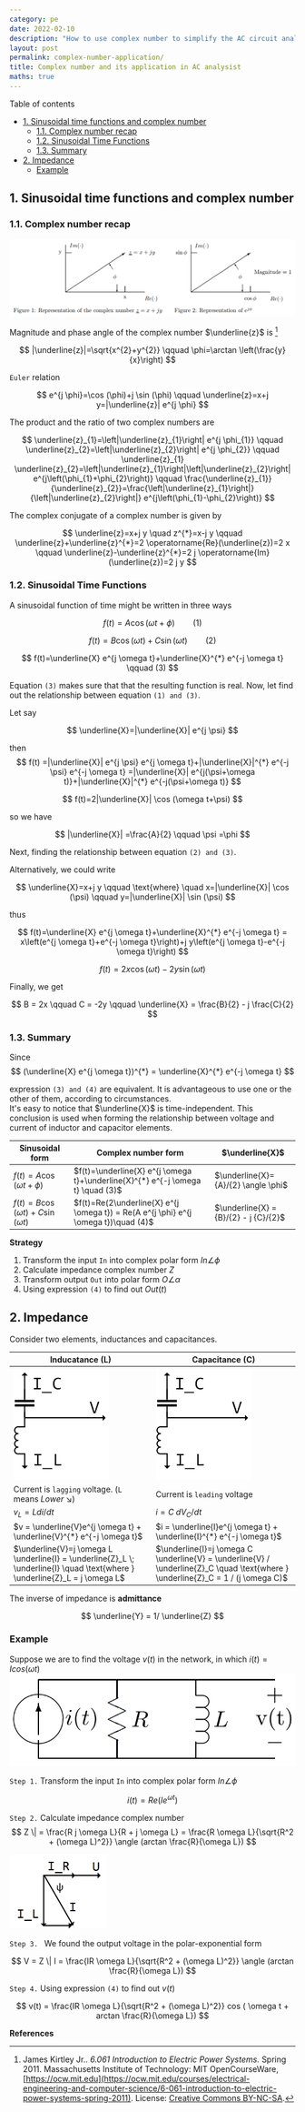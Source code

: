 ```yaml
---
category: pe
date: 2022-02-10
description: "How to use complex number to simplify the AC circuit analysist."
layout: post
permalink: complex-number-application/
title: Complex number and its application in AC analysist
maths: true
---
```


Table of contents
- [1. Sinusoidal time functions and complex number](#1-sinusoidal-time-functions-and-complex-number)
  - [1.1. Complex number recap](#11-complex-number-recap)
  - [1.2. Sinusoidal Time Functions](#12-sinusoidal-time-functions)
  - [1.3. Summary](#13-summary)
- [2. Impedance](#2-impedance)
  - [Example](#example)

## 1. Sinusoidal time functions and complex number

### 1.1. Complex number recap

![represenation of the complex number](/images/posts/representation-of-the-complex-number.png)

Magnitude and phase angle of the complex number $\underline{z}$ is [^ref1]

$$
|\underline{z}|=\sqrt{x^{2}+y^{2}} \qquad 
\phi=\arctan \left(\frac{y}{x}\right)
$$

`Euler` relation

$$
e^{j \phi}=\cos (\phi)+j \sin (\phi) \qquad 
\underline{z}=x+j y=|\underline{z}| e^{j \phi}
$$

The product and the ratio of two complex numbers are

$$
\underline{z}_{1}=\left|\underline{z}_{1}\right| e^{j \phi_{1}} \qquad
\underline{z}_{2}=\left|\underline{z}_{2}\right| e^{j \phi_{2}}
\qquad
\underline{z}_{1} \underline{z}_{2}=\left|\underline{z}_{1}\right|\left|\underline{z}_{2}\right| e^{j\left(\phi_{1}+\phi_{2}\right)}
\qquad
\frac{\underline{z}_{1}}{\underline{z}_{2}}=\frac{\left|\underline{z}_{1}\right|}{\left|\underline{z}_{2}\right|} e^{j\left(\phi_{1}-\phi_{2}\right)}
$$

The complex conjugate of a complex number is given by

$$
\underline{z}=x+j y
\quad
z^{*}=x-j y
\qquad
\underline{z}+\underline{z}^{*}=2 \operatorname{Re}(\underline{z})=2 x
\qquad
\underline{z}-\underline{z}^{*}=2 j \operatorname{Im}(\underline{z})=2 j y
$$


### 1.2. Sinusoidal Time Functions

A sinusoidal function of time might be written in three ways

$$
f(t)=A \cos (\omega t+\phi) \qquad (1)
$$

$$
f(t)=B \cos (\omega t)+C \sin (\omega t) \qquad (2)
$$

$$
f(t)=\underline{X} e^{j \omega t}+\underline{X}^{*} e^{-j \omega t} \qquad (3)
$$

Equation `(3)` makes sure that that the resulting function is real. Now, let find out the relationship between equation `(1) and (3)`.

Let say

$$
\underline{X}=|\underline{X}| e^{j \psi}
$$

then
$$
f(t) =|\underline{X}| e^{j \psi} e^{j \omega t}+|\underline{X}|^{*} e^{-j \psi} e^{-j \omega t} =|\underline{X}| e^{j(\psi+\omega t)}+|\underline{X}|^{*} e^{-j(\psi+\omega t)}
$$

$$
f(t)=2|\underline{X}| \cos (\omega t+\psi)
$$

so we have

$$
|\underline{X}| =\frac{A}{2} \qquad \psi =\phi
$$

Next, finding the relationship between equation `(2) and (3)`.

Alternatively, we could write

$$
\underline{X}=x+j y 
\qquad \text{where} \quad
x=|\underline{X}| \cos (\psi)
\qquad
y=|\underline{X}| \sin (\psi)
$$

thus

$$
f(t)=\underline{X} e^{j \omega t}+\underline{X}^{*} e^{-j \omega t} = x\left(e^{j \omega t}+e^{-j \omega t}\right)+j y\left(e^{j \omega t}-e^{-j \omega t}\right)
$$

$$
f(t) =2 x \cos (\omega t)-2 y \sin (\omega t)
$$

Finally, we get

$$
B = 2x \qquad C = -2y \qquad \underline{X} = \frac{B}{2} - j \frac{C}{2}
$$

### 1.3. Summary 

Since 
$$
(\underline{X} e^{j \omega t})^{*} = \underline{X}^{*} e^{-j \omega t}
$$

expression `(3) and (4)` are equivalent. It is advantageous to use one or the other of them, according to circumstances.  
It's easy to notice that $\underline{X}$ is time-independent. This conclusion is used when forming the relationship between voltage and current of inductor and capacitor elements.

| Sinusoidal form                            | Complex number form                                                                 | $\underline{X}$                       |
| ------------------------------------------ | ----------------------------------------------------------------------------------- | ------------------------------------- |
| $f(t)=A \cos (\omega t+\phi)$              | $f(t)=\underline{X} e^{j \omega t}+\underline{X}^{*} e^{-j \omega t} \quad (3)$     | $\underline{X}={A}/{2} \angle \phi$   |
| $f(t)=B \cos (\omega t)+C \sin (\omega t)$ | $f(t)=Re(2\underline{X} e^{j \omega t}) = Re(A e^{j \phi} e^{j \omega t})\quad (4)$ | $\underline{X} = {B}/{2} - j {C}/{2}$ |

**Strategy**
1. Transform the input `In` into complex polar form $In \angle \phi$
2. Calculate impedance complex number $Z$
3. Transform output `Out` into polar form $O \angle \alpha$
4. Using expression `(4)` to find out $Out(t)$

## 2. Impedance
Consider two elements, inductances and capacitances.

| Inducatance    (L)                                                                                                           | Capacitance (C)                                                                                                                   |
| ---------------------------------------------------------------------------------------------------------------------------- | --------------------------------------------------------------------------------------------------------------------------------- |
| ![inductor](/images/posts/Leading_lagging.jpg)                                                                                      | ![capacitor](/images/posts/Leading_lagging.jpg)                                                                                          |
| Current is `lagging` voltage. (`L` means _Lower_ :arrow_lower_right:)                                                        | Current is `leading` voltage                                                                                                      |
| $v_L = L {di}/{dt}$                                                                                                          | $i = C \; {dV_C}/{dt}$                                                                                                            |
| $v = \underline{V}e^{j \omega t} + \underline{V}^{*} e^{-j \omega t}$                                                        | $i = \underline{I}e^{j \omega t} + \underline{I}^{*} e^{-j \omega t}$                                                             |
| $\underline{V}=j \omega L \underline{I} = \underline{Z}_L \; \underline{I} \quad \text{where } \underline{Z}_L = j \omega L$ | $\underline{I}=j \omega C \underline{V} = \underline{V} / \underline{Z}_C \quad \text{where } \underline{Z}_C = 1 / (j \omega C)$ |

The inverse of impedance is **admittance**

$$
\underline{Y} = 1/ \underline{Z}
$$

### Example
Suppose we are to find the voltage $v(t)$ in the network, in which $i(t) = I cos(\omega t)$
![complex number in circuit example](/images/posts/complex-circuit-ex.png)

`Step 1.` Transform the input `In` into complex polar form $In \angle \phi$

$$
i(t) = Re(I e^{\omega t})
$$

`Step 2.` Calculate impedance complex number 
$$
Z \| = \frac{R j \omega L}{R + j \omega L} = \frac{R \omega L}{\sqrt{R^2 + (\omega L)^2}} \angle (arctan \frac{R}{\omega L})
$$

![phasor](/images/posts/complex-circuit-ex-phasor.jpg)

`Step 3. ` We found the output voltage in the polar-exponential form

$$
V = Z \| I = \frac{IR \omega L}{\sqrt{R^2 + (\omega L)^2}} \angle (arctan \frac{R}{\omega L})
$$

`Step 4.` Using expression `(4)` to find out $v(t)$

$$
v(t) = \frac{IR \omega L}{\sqrt{R^2 + (\omega L)^2}} cos ( \omega t + arctan \frac{R}{\omega L})
$$

**References**

[^ref1]: James Kirtley Jr.. *6.061 Introduction to Electric Power Systems.* Spring 2011. Massachusetts Institute of Technology: MIT OpenCourseWare, [https://ocw.mit.edu](https://ocw.mit.edu/courses/electrical-engineering-and-computer-science/6-061-introduction-to-electric-power-systems-spring-2011). License: [Creative Commons BY-NC-SA](https://creativecommons.org/licenses/by-nc-sa/4.0/).